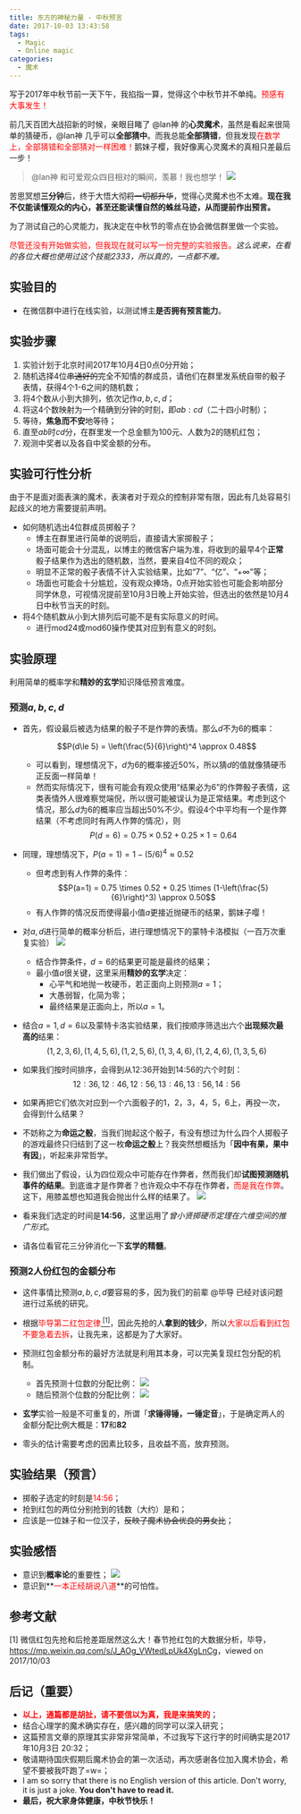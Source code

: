 ```yaml
---
title: 东方的神秘力量 - 中秋预言
date: 2017-10-03 13:43:58
tags:
  - Magic
  - Online magic
categories:
  - 魔术
---
```


写于2017年中秋节前一天下午，我掐指一算，觉得这个中秋节并不单纯。<font color=red>预感有大事发生！</font><!-- more -->

前几天百团大战招新的时候，亲眼目睹了 @lan神 的**心灵魔术**，虽然是看起来很简单的猜硬币，@lan神 几乎可以**全部猜中**。而我总能**全部猜错**，但我发现<font color=red>在数学上，全部猜错和全部猜对一样困难！</font>鹅妹子樱，我好像离心灵魔术的真相只差最后一步！

> @lan神 和可爱观众四目相对的瞬间，羡慕！我也想学！
> ![](/images/mid-autumn/guess-coin.jpeg)

苦思冥想**三分钟**后，终于大悟大彻<del>将一切都升华</del>，觉得心灵魔术也不太难。**现在我不仅能读懂观众的内心，甚至还能读懂自然的蛛丝马迹，从而提前作出预言。**

为了测试自己的心灵能力，我决定在中秋节的零点在协会微信群里做一个实验。

<font color=red>尽管还没有开始做实验，但我现在就可以写一份完整的实验报告。</font>*这么说来，在看的各位大概也使用过这个技能2333，所以真的，一点都不难。*

## 实验目的

* 在微信群中进行在线实验，以测试博主**是否拥有预言能力**。

## 实验步骤

1. 实验计划于北京时间2017年10月4日0点0分开始；
2. 随机选择4位<del>串通好的</del>完全不知情的群成员，请他们在群里发系统自带的骰子表情，获得4个1-6之间的随机数；
3. 将4个数从小到大排列，依次记作$a,b,c,d$；
4. 将这4个数映射为一个精确到分钟的时刻，即$ab:cd$（二十四小时制）；
5. 等待，**焦急而不安**地等待；
6. 直至$ab$时$cd$分，在群里发一个总金额为100元、人数为2的随机红包；
7. 观测中奖者以及各自中奖金额的分布。

## 实验可行性分析

由于不是面对面表演的魔术，表演者对于观众的控制非常有限，因此有几处容易引起歧义的地方需要提前声明。

* 如何随机选出4位群成员掷骰子？
  * 博主在群里进行简单的说明后，直接请大家掷骰子；
  * 场面可能会十分混乱，以博主的微信客户端为准，将收到的最早4个**正常**骰子结果作为选出的随机数，当然，要来自4位不同的观众；
  * 明显不正常的骰子表情不计入实验结果，比如“7”、“亿”、“+∞”等；
  * 场面也可能会十分尴尬，没有观众捧场，0点开始实验也可能会影响部分同学休息，可视情况提前至10月3日晚上开始实验，但选出的依然是10月4日中秋节当天的时刻。
* 将4个随机数从小到大排列后可能不是有实际意义的时间。
  * 进行mod24或mod60操作使其对应到有意义的时刻。

## 实验原理

利用简单的概率学和**精妙的玄学**知识降低预言难度。

### 预测$a,b,c,d$

* 首先，假设最后被选为结果的骰子不是作弊的表情。那么$d$不为6的概率：

  $$P(d\le 5) = \left(\frac{5}{6}\right)^4 \approx 0.48$$

  * 可以看到，理想情况下，$d$为6的概率接近50%，所以猜$d$的值就像猜硬币正反面一样简单！
  * 然而实际情况下，很有可能会有观众使用“结果必为6”的作弊骰子表情，这类表情外人很难察觉端倪，所以很可能被误认为是正常结果。考虑到这个情况，那么$d$为6的概率应当超出50%不少。假设4个中平均有一个是作弊结果（不考虑同时有两人作弊的情况），则
    $$P(d=6) = 0.75 \times 0.52 + 0.25 \times 1 = 0.64$$

* 同理，理想情况下，$P(a=1) = 1 - (5/6)^4 \approx 0.52$
  * 但考虑到有人作弊的条件：
    $$P(a=1) = 0.75 \times 0.52 + 0.25 \times (1-\left(\frac{5}{6}\right)^3) \approx 0.50$$
  * 有人作弊的情况反而使得最小值$a$更接近抛硬币的结果，鹅妹子嘤！

* 对$a,d$进行简单的概率分析后，进行理想情况下的蒙特卡洛模拟（一百万次重复实验）
  ![](/images/mid-autumn/simulation.png)
  * 结合作弊条件，$d=6$的结果更可能是最终的结果；
  * 最小值$a$很关键，这里采用**精妙的玄学**决定：
    * 心平气和地抛一枚硬币，若正面向上则预测$a=1$；
    * 大愚弱智，化简为零；
    * 最终结果是正面向上，所以$a=1$。

* 结合$a=1,d=6$以及蒙特卡洛实验结果，我们按顺序筛选出六个**出现频次最高的**结果：
  $$(1,2,3,6),(1,4,5,6),(1,2,5,6),(1,3,4,6),(1,2,4,6),(1,3,5,6)$$

* 如果我们按时间排序，会得到从12:36开始到14:56的六个时刻：
  $$12:36, 12:46, 12:56, 13:46, 13:56, 14:56$$

* 如果再把它们依次对应到一个六面骰子的1，2，3，4，5，6上，再投一次，会得到什么结果？

* 不妨称之为**命运之骰**，当我们抛起这个骰子，有没有想过为什么四个人掷骰子的游戏最终只归结到了这一枚**命运之骰**上？我突然想概括为「**因中有果，果中有因**」，听起来非常哲学。

* 我们做出了假设，认为四位观众中可能存在作弊者，然而我们却**试图预测随机事件的结果**。到底谁才是作弊者？也许观众中不存在作弊者，<font color=red>而是我在作弊</font>。这下，用膝盖想也知道我会抛出什么样的结果了。
  ![](/images/mid-autumn/toss.png)

* 看来我们选定的时间是**14:56**，这里运用了*曾小贤掷硬币定理在六维空间的推广形式*。

* 请各位看官花三分钟消化一下**玄学的精髓**。

### 预测2人份红包的金额分布

* 这件事情比预测$a,b,c,d$要容易的多，因为我们的前辈 @毕导 已经对该问题进行过系统的研究。

* 根据<font color=red>毕导第二红包定律</font><a href="#footnote-daobi"><sup> [1]</sup></a>，因此先抢的人**拿到的钱少**，所以<font color=red>大家以后看到红包不要急着去拆</font>，让我先来，这都是为了大家好。

* 预测红包金额分布的最好方法就是利用其本身，可以完美复现红包分配的机制。
  * 首先预测十位数的分配比例：
  ![](/images/mid-autumn/packet18.jpeg)
  * 随后预测个位数的分配比例：
  ![](/images/mid-autumn/packet27.jpeg)
* **玄学**实验一般是不可重复的，所谓「**求锤得锤，一锤定音**」，于是确定两人的金额分配比例大概是：**17**和**82**
* 零头的估计需要考虑的因素比较多，且收益不高，放弃预测。

## 实验结果（预言）

* 掷骰子选定的时刻是<font color=red>14:56</font>；
* 抢到红包的两位分别抢到的钱数（大约）是<font color=red></font>和<font color=red></font>；
* 应该是一位妹子和一位汉子，<del>反映了魔术协会优良的男女比</del>；

## 实验感悟

* 意识到**概率论**的重要性；
  ![](/images/mid-autumn/probability.jpeg)
* 意识到**<font color=red>一本正经胡说八道</font>**的可怕性。

## 参考文献
<span id="footnote-daobi"></span>[1] 微信红包先抢和后抢差距居然这么大！春节抢红包的大数据分析，毕导，<a href="https://mp.weixin.qq.com/s/J_AOg_VWtedLpUk4XgLnCg" target="_blank">https://mp.weixin.qq.com/s/J_AOg_VWtedLpUk4XgLnCg</a>，viewed on 2017/10/03

## 后记（重要）

* <font color=red>**以上，通篇都是胡扯，请不要信以为真，我是来搞笑的**</font>；
* 结合心理学的魔术确实存在，感兴趣的同学可以深入研究；
* 这篇预言文章的原理其实非常非常简单，不过我写下这行字的时间确实是2017年10月3日 20:32；
* 敬请期待国庆假期后魔术协会的第一次活动，再次感谢各位加入魔术协会，希望不要被我吓跑了=w=；
* I am so sorry that there is no English version of this article. Don't worry, it is just a joke. **You don't have to read it.**
* **最后，祝大家身体健康，中秋节快乐！**
